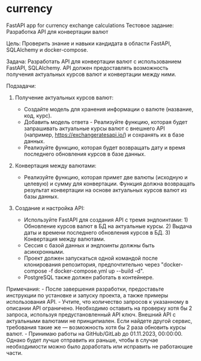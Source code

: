 # currency
FastAPI app for currency exchange calculations
Тестовое задание: Разработка API для конвертации валют

Цель: Проверить знание и навыки кандидата в области FastAPI, SQLAlchemy и docker-compose.

Задача: Разработать API для конвертации валют с использованием FastAPI, SQLAlchemy. API должен предоставлять возможность получения актуальных курсов валют и конвертации между ними.

Подзадачи:
  1. Получение актуальных курсов валют:
        + Создайте модель для хранения информации о валюте (название, код, курс).
        + Добавить модель ответа - Реализуйте функцию, которая будет запрашивать актуальные курсы валют с внешнего API (например, https://exchangeratesapi.io/) и сохранять их в базе данных.
        + Реализуйте функцию, которая будет возвращать дату и время последнего обновления курсов в базе данных.

  2. Конвертация между валютами:
        - Реализуйте функцию, которая примет две валюты (исходную и целевую) и сумму для конвертации. Функция должна возвращать результат конвертации на основе актуальных курсов валют из базы данных.

  3. Создание и настройка API:
        - Используйте FastAPI для создания API с тремя эндпоинтами: 
                1) Обновление курсов валют в БД на актуальные курсы.
                2) Выдача даты и времени последнего обновления курсов в БД.
                3) Конвертация между валютами.
        - Сессия с базой данных и эндпоинты должны быть асинхронными.
        - Проект должен запускаться одной командой после клонирования репозитория, предпочтительно через "docker-compose -f docker-compose.yml up --build -d".
        - PostgreSQL также должен работать в контейнере.

Примечания:
        - После завершения разработки, предоставьте инструкции по установке и запуску проекта, а также примеры использования API. 
        - Учтите, что количество запросов к указанному в описании API ограничено. Необходимо оставить на проверку хотя бы 2 запроса, используя предустановленный API ключ. Внешний API с актуальными валютами не принципиален. Если найдете другой сервис, требования такие же — возможность хотя бы 2 раза обновить курсы валют.
        - Принимаю работы на GitHub/GitLab до 01.11.2023, 00:00:00. Однако будет лучше отправить их раньше, чтобы в случае необходимости можно было доработать или исправить не работающие части.